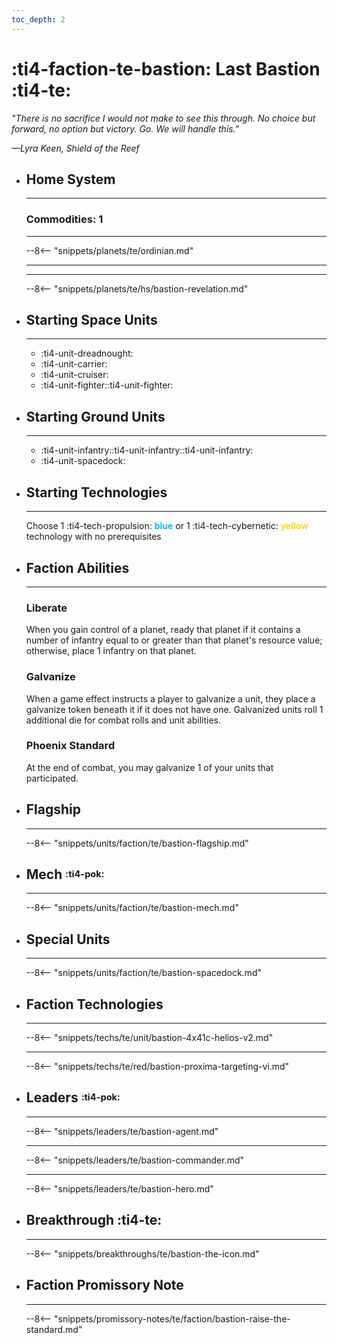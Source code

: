 ```yaml
---
toc_depth: 2
---
```


# :ti4-faction-te-bastion: Last Bastion :ti4-te:

_"There is no sacrifice I would not make to see this through.
No choice but forward, no option but victory.
Go.
We will handle this."_

_—Lyra Keen, Shield of the Reef_

<div class="grid cards" markdown>

-   ## __Home System__

    ---

    ### Commodities: 1

    ---

    --8<-- "snippets/planets/te/ordinian.md"

    ---

    ---

    --8<-- "snippets/planets/te/hs/bastion-revelation.md"

</div>

<div class="grid cards" markdown>

-   ## __Starting Space Units__

    ---

    * :ti4-unit-dreadnought:
    * :ti4-unit-carrier:
    * :ti4-unit-cruiser:
    * :ti4-unit-fighter::ti4-unit-fighter:

-   ## __Starting Ground Units__

    ---

    * :ti4-unit-infantry::ti4-unit-infantry::ti4-unit-infantry:
    * :ti4-unit-spacedock:

-   ## __Starting Technologies__

    ---
    Choose 1 :ti4-tech-propulsion: <span style="color:DeepSkyBlue">**blue**</span> or 1 :ti4-tech-cybernetic: <span style="color:gold">**yellow**</span> technology with no prerequisites

-   ## __Faction Abilities__

    ---
    ### **Liberate**
    
    When you gain control of a planet, ready that planet if it contains a number of infantry equal to or greater than that planet's resource value; otherwise, place 1 infantry on that planet.

    ### **Galvanize**
    
    When a game effect instructs a player to galvanize a unit, they place a galvanize token beneath it if it does not have one. Galvanized units roll 1 additional die for combat rolls and unit abilities.

    ### **Phoenix Standard**
    
    At the end of combat, you may galvanize 1 of your units that participated.

-   ## __Flagship__

    ---
    --8<-- "snippets/units/faction/te/bastion-flagship.md"

-   ## __Mech__ <sup><sub>:ti4-pok:</sub></sup>

    ---
    --8<-- "snippets/units/faction/te/bastion-mech.md"

-   ## __Special Units__

    ---
    --8<-- "snippets/units/faction/te/bastion-spacedock.md"

</div>

<div class="grid cards" markdown>

-   ## __Faction Technologies__

    ---
    --8<-- "snippets/techs/te/unit/bastion-4x41c-helios-v2.md"

    ---

    --8<-- "snippets/techs/te/red/bastion-proxima-targeting-vi.md"

-   ## __Leaders__ <sup><sub>:ti4-pok:</sub></sup>

    ---
    
    --8<-- "snippets/leaders/te/bastion-agent.md"

    ---

    --8<-- "snippets/leaders/te/bastion-commander.md"

    ---

    --8<-- "snippets/leaders/te/bastion-hero.md"

- ## __Breakthrough__ :ti4-te:

    ---
    --8<-- "snippets/breakthroughs/te/bastion-the-icon.md"

-   ## __Faction Promissory Note__

    ---
    --8<-- "snippets/promissory-notes/te/faction/bastion-raise-the-standard.md"

</div>